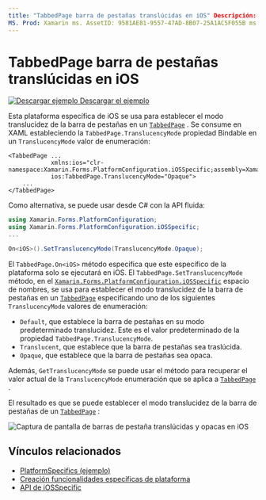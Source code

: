 ```yaml
---
title: "TabbedPage barra de pestañas translúcidas en iOS" Descripción: "las características específicas de la plataforma permiten consumir funcionalidad que solo está disponible en una plataforma específica, sin necesidad de implementar representadores o efectos personalizados. En este artículo se explica cómo consumir la plataforma específica de iOS que establece el modo translucidez de la barra de pestañas en un TabbedPage ".
MS. Prod: Xamarin ms. AssetID: 9581AE81-9557-47AD-8B07-25A1AC5F055B ms. Technology: Xamarin-Forms Author: davidbritch ms. Author: dabritch ms. Date: 01/16/2020 no-LOC: [ Xamarin.Forms , Xamarin.Essentials ]
---
```


# <a name="tabbedpage-translucent-tab-bar-on-ios"></a>TabbedPage barra de pestañas translúcidas en iOS

[![Descargar ejemplo](~/media/shared/download.png) Descargar el ejemplo](https://docs.microsoft.com/samples/xamarin/xamarin-forms-samples/userinterface-platformspecifics)

Esta plataforma específica de iOS se usa para establecer el modo translucidez de la barra de pestañas en un [`TabbedPage`](xref:Xamarin.Forms.TabbedPage) . Se consume en XAML estableciendo la `TabbedPage.TranslucencyMode` propiedad Bindable en un `TranslucencyMode` valor de enumeración:

```xaml
<TabbedPage ...
            xmlns:ios="clr-namespace:Xamarin.Forms.PlatformConfiguration.iOSSpecific;assembly=Xamarin.Forms.Core"
            ios:TabbedPage.TranslucencyMode="Opaque">
    ...
</TabbedPage>
```

Como alternativa, se puede usar desde C# con la API fluida:

```csharp
using Xamarin.Forms.PlatformConfiguration;
using Xamarin.Forms.PlatformConfiguration.iOSSpecific;
...

On<iOS>().SetTranslucencyMode(TranslucencyMode.Opaque);
```

El `TabbedPage.On<iOS>` método especifica que este específico de la plataforma solo se ejecutará en iOS. El `TabbedPage.SetTranslucencyMode` método, en el [`Xamarin.Forms.PlatformConfiguration.iOSSpecific`](xref:Xamarin.Forms.PlatformConfiguration.iOSSpecific) espacio de nombres, se usa para establecer el modo translucidez de la barra de pestañas en un [`TabbedPage`](xref:Xamarin.Forms.TabbedPage) especificando uno de los siguientes `TranslucencyMode` valores de enumeración:

- `Default`, que establece la barra de pestañas en su modo predeterminado translucidez. Este es el valor predeterminado de la propiedad `TabbedPage.TranslucencyMode`.
- `Translucent`, que establece que la barra de pestañas sea traslúcida.
- `Opaque`, que establece que la barra de pestañas sea opaca.

Además, `GetTranslucencyMode` se puede usar el método para recuperar el valor actual de la `TranslucencyMode` enumeración que se aplica a [`TabbedPage`](xref:Xamarin.Forms.TabbedPage) .

El resultado es que se puede establecer el modo translucidez de la barra de pestañas de un [`TabbedPage`](xref:Xamarin.Forms.TabbedPage) :

![Captura de pantalla de barras de pestaña translúcidas y opacas en iOS](tabbedpage-translucent-tabbar-images/translucencymodes.png "Barras de pestañas translúcidas y opacas")

## <a name="related-links"></a>Vínculos relacionados

- [PlatformSpecifics (ejemplo)](https://docs.microsoft.com/samples/xamarin/xamarin-forms-samples/userinterface-platformspecifics)
- [Creación funcionalidades específicas de plataforma](~/xamarin-forms/platform/platform-specifics/index.md#creating-platform-specifics)
- [API de iOSSpecific](xref:Xamarin.Forms.PlatformConfiguration.iOSSpecific)
